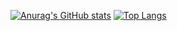 [![Anurag's GitHub stats](https://github-readme-stats.vercel.app/api?username=lzan13&count_private=true&show_icons=true&include_all_commits=true&hide_title=true)](https://github.com/anuraghazra/github-readme-stats)
[![Top Langs](https://github-readme-stats.vercel.app/api/top-langs/?username=lzan13&layout=compact)](https://github.com/anuraghazra/github-readme-stats)
